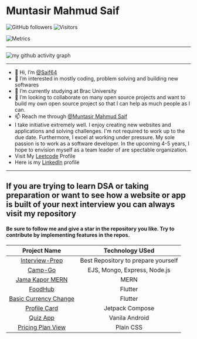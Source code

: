 # Muntasir Mahmud Saif  
![GitHub followers](https://img.shields.io/github/followers/Saif64?label=Follow&style=social)
![Visitors](https://visitor-badge.glitch.me/badge?page_id=Saif64) 

![Metrics](https://metrics.lecoq.io/Saif64)

<hr>

![my github activity graph](https://activity-graph.herokuapp.com/graph?username=Saif64&bg_color=22272e&color=9BE8A8&line=9BE8A8&point=40C363&area=false&hide_border=true)

<hr>

- 👋 Hi, I’m [@Saif64](https://github.com/Saif64)
- 👀 I’m interested in mostly coding, problem solving and building new softwares 
- 🌱 I’m currently studying at Brac University
- 💞️ I’m looking to collaborate on many open source projects and want to build my own open source project so that I can help as much people as I can.
- 📫 Reach me through [@Muntasir Mahmud Saif](https://www.facebook.com/muntasir.m.saif)
- I take initiative extremely well. I enjoy creating new websites and applications and solving challenges. I'm not required to work up to the due date. Furthermore, I excel at working under pressure. My sole passion is to work as a software developer. In the upcoming 4-5 years, I hope to envision myself as a team leader of are spectable organization.
- Visit My [Leetcode](https://leetcode.com/mmSaif_64) Profile
- Here is my [LinkedIn](https://www.linkedin.com/in/muntasir-mahmud-saif-9a0900233/) profile
---

## If you are trying to learn DSA or taking preparation or want to see how a website or app is built of your next interview you can always visit my repository 
#### Be sure to follow me and give a star in the repository you like. Try to contribute by implementing features in the repos.
| Project Name| Technology USed|
|:-----------:|:---------------:|
| [Interview-Prep](https://github.com/Saif64/Interview-prep) | Best Repository to prepare yourself
| [Camp-Go](https://github.com/Saif64/CampGo) | EJS, Mongo, Express, Node.js
| [Jama Kapor MERN](https://github.com/Saif64/jama-kapor) | MERN
| [FoodHub](https://github.com/Saif64/flutter-FoodHub) | Flutter
| [Basic Currency Change](https://github.com/Saif64/Flutter-vangiChai) | Flutter
| [Profile Card](https://github.com/Saif64/-JetpackCompose-ProfileCard) | Jetpack Compose
| [Quiz App](https://github.com/Saif64/TriviaApp) | Vanila Android
| [Pricing Plan View](https://github.com/Saif64/pricing-plan) | Plain CSS
